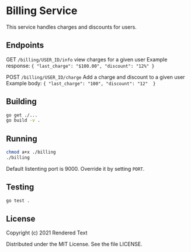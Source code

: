 # Billing Service

This service handles charges and discounts for users.

## Endpoints

GET `/billing/USER_ID/info`
    view charges for a given user
    Example response: `{ "last_charge": "$100.00", "discount": "12%" }`

POST `/billing/USER_ID/charge`
    Add a charge and discount to a given user
    Example body: `{ "last_charge": "100", "discount": "12"  }`

## Building

``` bash
go get ./...
go build -v .
```

## Running

``` bash
chmod a+x ./billing
./billing
```

Default listenting port is 9000. Override it by setting `PORT`.

## Testing

``` bash
go test .
```

## License

Copyright (c) 2021 Rendered Text

Distributed under the MIT License. See the file LICENSE.

[semaphore]: https://semaphoreci.com
[create-project]: https://docs.semaphoreci.com/article/63-your-first-project
[change-in]: https://docs.semaphoreci.com/reference/conditions-reference/#change_in
[monorepo]: https://docs.semaphoreci.com/essentials/building-monorepo-projects/



